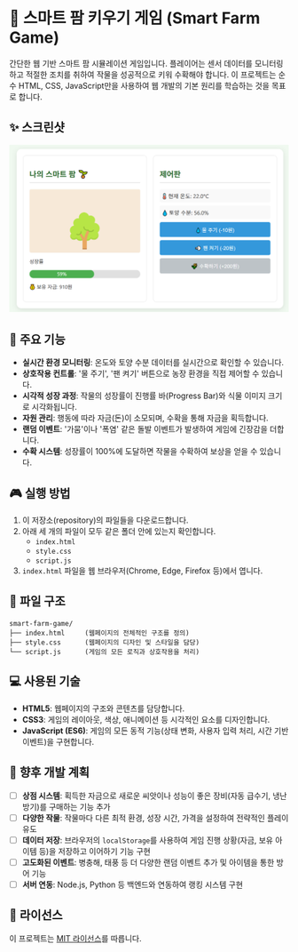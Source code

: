 
# 🌿 스마트 팜 키우기 게임 (Smart Farm Game)

간단한 웹 기반 스마트 팜 시뮬레이션 게임입니다. 플레이어는 센서 데이터를 모니터링하고 적절한 조치를 취하여 작물을 성공적으로 키워 수확해야 합니다. 이 프로젝트는 순수 HTML, CSS, JavaScript만을 사용하여 웹 개발의 기본 원리를 학습하는 것을 목표로 합니다.

## ✨ 스크린샷

<img src= "https://github.com/buskingsue/smart_farm_game/blob/main/screen_shot.png">

## 🚀 주요 기능

  - **실시간 환경 모니터링**: 온도와 토양 수분 데이터를 실시간으로 확인할 수 있습니다.
  - **상호작용 컨트롤**: '물 주기', '팬 켜기' 버튼으로 농장 환경을 직접 제어할 수 있습니다.
  - **시각적 성장 과정**: 작물의 성장률이 진행률 바(Progress Bar)와 식물 이미지 크기로 시각화됩니다.
  - **자원 관리**: 행동에 따라 자금(돈)이 소모되며, 수확을 통해 자금을 획득합니다.
  - **랜덤 이벤트**: '가뭄'이나 '폭염' 같은 돌발 이벤트가 발생하여 게임에 긴장감을 더합니다.
  - **수확 시스템**: 성장률이 100%에 도달하면 작물을 수확하여 보상을 얻을 수 있습니다.

## 🎮 실행 방법

1.  이 저장소(repository)의 파일들을 다운로드합니다.
2.  아래 세 개의 파일이 모두 같은 폴더 안에 있는지 확인합니다.
      - `index.html`
      - `style.css`
      - `script.js`
3.  `index.html` 파일을 웹 브라우저(Chrome, Edge, Firefox 등)에서 엽니다.

## 📂 파일 구조

```
smart-farm-game/
├── index.html     (웹페이지의 전체적인 구조를 정의)
├── style.css      (웹페이지의 디자인 및 스타일을 담당)
└── script.js      (게임의 모든 로직과 상호작용을 처리)
```

## 💻 사용된 기술

  - **HTML5**: 웹페이지의 구조와 콘텐츠를 담당합니다.
  - **CSS3**: 게임의 레이아웃, 색상, 애니메이션 등 시각적인 요소를 디자인합니다.
  - **JavaScript (ES6)**: 게임의 모든 동적 기능(상태 변화, 사용자 입력 처리, 시간 기반 이벤트)을 구현합니다.

## 🌱 향후 개발 계획

  - [ ] **상점 시스템**: 획득한 자금으로 새로운 씨앗이나 성능이 좋은 장비(자동 급수기, 냉난방기)를 구매하는 기능 추가
  - [ ] **다양한 작물**: 작물마다 다른 최적 환경, 성장 시간, 가격을 설정하여 전략적인 플레이 유도
  - [ ] **데이터 저장**: 브라우저의 `localStorage`를 사용하여 게임 진행 상황(자금, 보유 아이템 등)을 저장하고 이어하기 기능 구현
  - [ ] **고도화된 이벤트**: 병충해, 태풍 등 더 다양한 랜덤 이벤트 추가 및 아이템을 통한 방어 기능
  - [ ] **서버 연동**: Node.js, Python 등 백엔드와 연동하여 랭킹 시스템 구현

## 📝 라이선스

이 프로젝트는 [MIT 라이선스](https://www.google.com/search?q=MIT_LICENSE)를 따릅니다.
